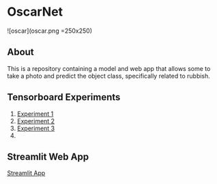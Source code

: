 
# OscarNet

![oscar](oscar.png =250x250)

## About 
This is a repository containing a model and web app that allows some to take a photo and predict the object class, specifically related to rubbish. 

## Tensorboard Experiments

1. [Experiment 1](https://tensorboard.dev/experiment/SBzMQkIXTACWRePrvWkrXA/#scalars)
2. [Experiment 2](https://tensorboard.dev/experiment/5yGMD2b9RBGEIbG5ZNWcoQ/#scalars)
3. [Experiment 3](https://tensorboard.dev/experiment/J2e7Ep0wQxOaHeG4bH2YgQ/#scalars)
4. 

## Streamlit Web App

[Streamlit App](https://amaye15-oscarnet-app-dan7ea.streamlit.app/)